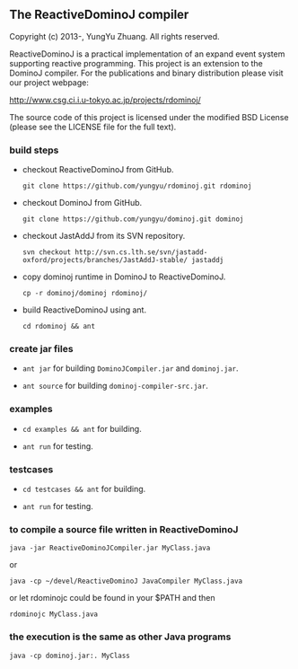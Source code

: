 The ReactiveDominoJ compiler
--------------------
Copyright (c) 2013-, YungYu Zhuang. All rights reserved.

ReactiveDominoJ is a practical implementation of an expand event system
supporting reactive programming.  This project is an extension to the DominoJ compiler.
For the publications and binary distribution please visit our project webpage:

  http://www.csg.ci.i.u-tokyo.ac.jp/projects/rdominoj/

The source code of this project is licensed under the modified BSD License
(please see the LICENSE file for the full text).


### build steps

* checkout ReactiveDominoJ from GitHub.

  `git clone https://github.com/yungyu/rdominoj.git rdominoj`

* checkout DominoJ from GitHub.

  `git clone https://github.com/yungyu/dominoj.git dominoj`

* checkout JastAddJ from its SVN repository.

  `svn checkout http://svn.cs.lth.se/svn/jastadd-oxford/projects/branches/JastAddJ-stable/ jastaddj`

* copy dominoj runtime in DominoJ to ReactiveDominoJ.

  `cp -r dominoj/dominoj rdominoj/`

* build ReactiveDominoJ using ant.

  `cd rdominoj && ant`

### create jar files

* `ant jar` for building `DominoJCompiler.jar` and `dominoj.jar`.

* `ant source` for building `dominoj-compiler-src.jar`.

### examples

* `cd examples && ant` for building.
 
* `ant run` for testing.

### testcases

* `cd testcases && ant` for building.

* `ant run` for testing.

### to compile a source file written in ReactiveDominoJ

  `java -jar ReactiveDominoJCompiler.jar MyClass.java`

  or

  `java -cp ~/devel/ReactiveDominoJ JavaCompiler MyClass.java`

  or let rdominojc could be found in your $PATH and then

  `rdominojc MyClass.java`

### the execution is the same as other Java programs

  `java -cp dominoj.jar:. MyClass`
